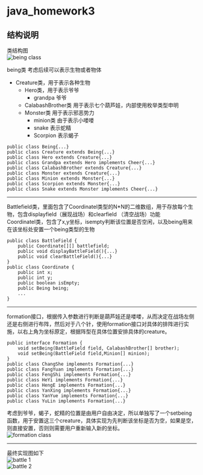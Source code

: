 # java_homework3 #
## 结构说明
类结构图  
![being class](https://github.com/Chrisleeyang/java-2018f-homework/blob/master/20180925/李杨-161220071/image/being.png)  

being类 考虑后续可以表示生物或者物体  
* Creature类，用于表示各种生物  
    * Hero类，用于表示爷爷
        * grandpa 爷爷
    * CalabashBrother类 用于表示七个葫芦娃，内部使用枚举类型申明
    * Monster类 用于表示邪恶势力  
        * minion类 由于表示小喽喽
        * snake 表示蛇精
        * Scorpion 表示蝎子   
  
``` 
public class Being{...}  
public class Creature extends Being{...}  
public class Hero extends Creature{...}  
public class Grandpa extends Hero implements Cheer{...}  
public class CalabashBrother extends Creature{...}  
public class Monster extends Creature{...}  
public class Minion extends Monster{...}  
public class Scorpion extends Monster{...}  
public class Snake extends Monster implements Cheer{...}
```  
___
Battlefield类，里面包含了Coordinatel类型的N*N的二维数组，用于存放每个生物，包含displayfield（展现战场）和clearfield （清空战场）功能  
Coordinatel类，包含了x,y坐标，isempty判断该位置是否空闲，以及being用来在该坐标处安置一个being类型的生物  
```
public class BattleField {
    public Coordinate[][] battlefield;
    public void displayBattleField(){...}
    public void clearBattleField(){...}
}
public class Coordinate {
    public int x;
    public int y;
    public boolean isEmpty;
    public Being being;
    ...
}
```
___
formation接口，根据传入参数进行判断是葫芦娃还是喽喽，从而决定在战场左侧还是右侧进行布阵，然后对于八个针，使用formation接口对具体的排阵进行实施，以右上角为坐标原定，根据阵型在具体位置安排具体的creature。
```
public interface Formation {
    void setBeing(BattleField field, CalabashBrother[] brother);
    void setBeing(BattleField field,Minion[] minion);
}
public class ChangShe implements Formation{...}
public class FangYuan implements Formation{...}
public class FengShi implements Formation{...}
public class HeYi implements Formation{...}
public class HengE implements Formation{...}
public class YanXing implements Formation{...}
public class YanYue implements Formation{...}
public class YuLin implements Formation{...}
```
考虑到爷爷，蝎子，蛇精的位置是由用户自由决定，所以单独写了一个setbeing函数，用于安置这三个creature，具体实现为先判断该坐标是否为空，如果是空，则直接安置，否则则需要用户重新输入新的坐标。  
![formation class](https://github.com/Chrisleeyang/java-2018f-homework/blob/master/20180925/%E6%9D%8E%E6%9D%A8-161220071/image/formation.png)  
___
最终实现图如下  
![battle 1](https://github.com/Chrisleeyang/java-2018f-homework/blob/master/20180925/%E6%9D%8E%E6%9D%A8-161220071/image/battle1.png)  
![battle 2](https://github.com/Chrisleeyang/java-2018f-homework/blob/master/20180925/%E6%9D%8E%E6%9D%A8-161220071/image/battle2.png)  